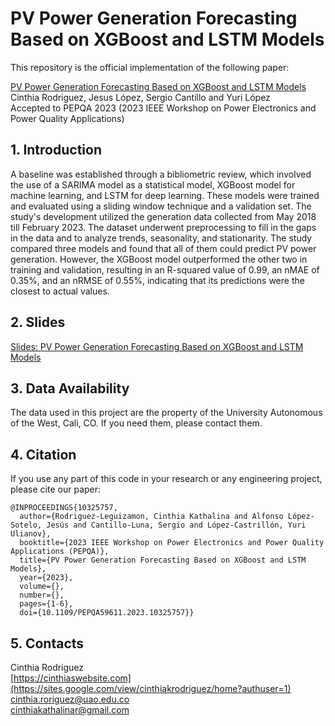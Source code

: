 # PV Power Generation Forecasting Based on XGBoost and LSTM Models
This repository is the official implementation of the following paper:

[PV Power Generation Forecasting Based on XGBoost and LSTM Models](https://ieeexplore.ieee.org/document/10325757) \
Cinthia Rodriguez, Jesus López, Sergio Cantillo and Yuri López \
Accepted to PEPQA 2023 (2023 IEEE Workshop on Power Electronics and Power Quality Applications) 


## 1. Introduction

A baseline was established through a bibliometric review, which involved the use of a SARIMA model as a statistical model, XGBoost model for machine learning, and LSTM for deep learning. These models were trained and evaluated using a sliding window technique and a validation set. The study's development utilized the generation data collected from May 2018 till February 2023. The dataset underwent preprocessing to fill in the gaps in the data and to analyze trends, seasonality, and stationarity. The study compared three models and found that all of them could predict PV power generation. However, the XGBoost model outperformed the other two in training and validation, resulting in an R-squared value of 0.99, an nMAE of 0.35\%, and an nRMSE of 0.55\%, indicating that its predictions were the closest to actual values.


## 2. Slides
[Slides: PV Power Generation Forecasting Based on XGBoost and LSTM Models](https://drive.google.com/file/d/1z5cvfF-zOaEiBiGs0V8iy50D7AOIL6Ij/view?usp=sharing)


## 3. Data Availability

The data used in this project are the property of the University Autonomous of the West, Cali, CO.
If you need them, please contact them.


## 4. Citation
If you use any part of this code in your research or any engineering project, please cite our paper:

```
@INPROCEEDINGS{10325757,
  author={Rodriguez-Leguizamon, Cinthia Kathalina and Alfonso López-Sotelo, Jesús and Cantillo-Luna, Sergio and López-Castrillón, Yuri Ulianov},
  booktitle={2023 IEEE Workshop on Power Electronics and Power Quality Applications (PEPQA)}, 
  title={PV Power Generation Forecasting Based on XGBoost and LSTM Models}, 
  year={2023},
  volume={},
  number={},
  pages={1-6},
  doi={10.1109/PEPQA59611.2023.10325757}}

```

## 5. Contacts

Cinthia Rodriguez \
[https://cinthiaswebsite.com](https://sites.google.com/view/cinthiakrodriguez/home?authuser=1) \
cinthia.roriguez@uao.edu.co \
cinthiakathalinar@gmail.com

